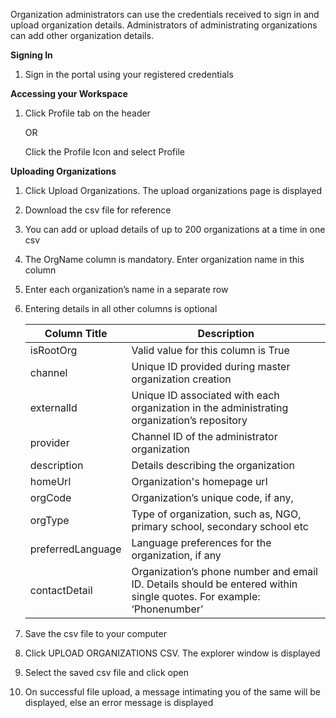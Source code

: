 Organization administrators can use the credentials received to sign in and upload organization details. Administrators of administrating organizations can add other organization details.

**Signing In**

1. Sign in the portal using your registered credentials

**Accessing your Workspace**

1. Click Profile tab on the header
	
    OR
    
   Click the Profile Icon and select Profile
   
**Uploading Organizations**

1. Click Upload Organizations. The upload organizations page is displayed
2. Download the csv file for reference
3. You can add or upload details of up to 200 organizations at a time in one csv
4. The OrgName column is mandatory. Enter organization name in this column
5. Enter each organization’s name in a separate row
6. Entering details in all other columns is optional

	Column Title	| Description
    ----------------|--------------
    isRootOrg	| Valid value for this column is True
    channel	| Unique ID provided during master organization creation
    externalId	| Unique ID associated with each organization in the administrating organization’s repository
    provider	| Channel ID of the administrator organization
    description	| Details describing the organization
    homeUrl	| Organization's homepage url
    orgCode	| Organization’s unique code, if any,
    orgType	| Type of organization, such as, NGO, primary school, secondary school etc
    preferredLanguage	| Language preferences for the organization, if any
    contactDetail	| Organization’s phone number and email ID. Details should be entered within single quotes. For 	example: ‘Phonenumber’

7. Save the csv file to your computer
8. Click UPLOAD ORGANIZATIONS CSV. The explorer window is displayed
9. Select the saved csv file and click open
10. On successful file upload, a message intimating you of the same will be displayed, else an error message is displayed
